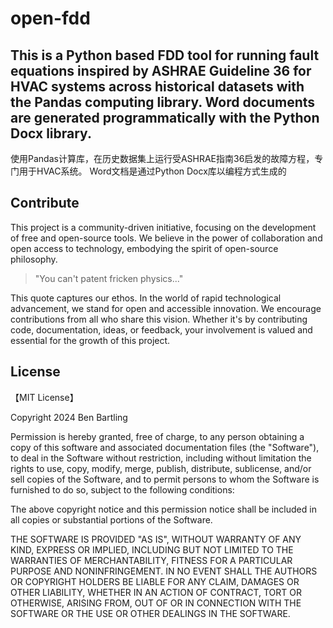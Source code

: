 # open-fdd

## This is a Python based FDD tool for running fault equations inspired by ASHRAE Guideline 36 for HVAC systems across historical datasets with the Pandas computing library. Word documents are generated programmatically with the Python Docx library.
使用Pandas计算库，在历史数据集上运行受ASHRAE指南36启发的故障方程，专门用于HVAC系统。
Word文档是通过Python Docx库以编程方式生成的

## Contribute

This project is a community-driven initiative, focusing on the development of free and open-source tools. We believe in the power of collaboration and open access to technology, embodying the spirit of open-source philosophy.

> "You can't patent fricken physics..."

This quote captures our ethos. In the world of rapid technological advancement, we stand for open and accessible innovation. We encourage contributions from all who share this vision. Whether it's by contributing code, documentation, ideas, or feedback, your involvement is valued and essential for the growth of this project.


## License

【MIT License】

Copyright 2024 Ben Bartling

Permission is hereby granted, free of charge, to any person obtaining a copy of this software and associated documentation files (the "Software"), to deal in the Software without restriction, including without limitation the rights to use, copy, modify, merge, publish, distribute, sublicense, and/or sell copies of the Software, and to permit persons to whom the Software is furnished to do so, subject to the following conditions:

The above copyright notice and this permission notice shall be included in all copies or substantial portions of the Software.

THE SOFTWARE IS PROVIDED "AS IS", WITHOUT WARRANTY OF ANY KIND, EXPRESS OR IMPLIED, INCLUDING BUT NOT LIMITED TO THE WARRANTIES OF MERCHANTABILITY, FITNESS FOR A PARTICULAR PURPOSE AND NONINFRINGEMENT. IN NO EVENT SHALL THE AUTHORS OR COPYRIGHT HOLDERS BE LIABLE FOR ANY CLAIM, DAMAGES OR OTHER LIABILITY, WHETHER IN AN ACTION OF CONTRACT, TORT OR OTHERWISE, ARISING FROM, OUT OF OR IN CONNECTION WITH THE SOFTWARE OR THE USE OR OTHER DEALINGS IN THE SOFTWARE.


